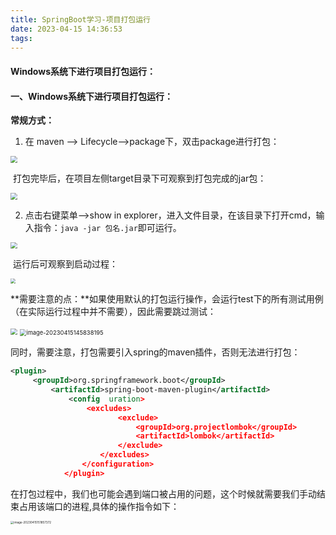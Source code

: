 ```yaml
---
title: SpringBoot学习-项目打包运行
date: 2023-04-15 14:36:53
tags:
---
```


#### Windows系统下进行项目打包运行：

#### 一、Windows系统下进行项目打包运行：

**常规方式：**

1. 在 maven --> Lifecycle-->package下，双击package进行打包：

<img src="https://jiawei-blog-pictures.oss-cn-beijing.aliyuncs.com/blog_pictures/meaven.png" style="zoom:67%;" />

​	打包完毕后，在项目左侧target目录下可观察到打包完成的jar包：

<img src="https://jiawei-blog-pictures.oss-cn-beijing.aliyuncs.com/blog_pictures/jar.png" style="zoom:67%;" />

2. 点击右键菜单-->show in explorer，进入文件目录，在该目录下打开cmd，输入指令：`java -jar 包名.jar`即可运行。

<img src="https://jiawei-blog-pictures.oss-cn-beijing.aliyuncs.com/blog_pictures/cmd.png" style="zoom:67%;" />

​	运行后可观察到启动过程：

<img src="https://jiawei-blog-pictures.oss-cn-beijing.aliyuncs.com/blog_pictures/run.png" style="zoom:50%;" />

**需要注意的点：**如果使用默认的打包运行操作，会运行test下的所有测试用例（在实际运行过程中并不需要），因此需要跳过测试：

<img src="https://jiawei-blog-pictures.oss-cn-beijing.aliyuncs.com/blog_pictures/test.png" style="zoom: 67%;" />

<img src="https://jiawei-blog-pictures.oss-cn-beijing.aliyuncs.com/blog_pictures/image-20230415145838195.png" alt="image-20230415145838195" style="zoom: 67%;" />

同时，需要注意，打包需要引入spring的maven插件，否则无法进行打包：

```xml
<plugin>
     <groupId>org.springframework.boot</groupId>
         <artifactId>spring-boot-maven-plugin</artifactId>
             <config  uration>
                 <excludes>
                        <exclude>
                            <groupId>org.projectlombok</groupId>
                            <artifactId>lombok</artifactId>
                        </exclude>
                    </excludes>
                </configuration>
            </plugin>
```

在打包过程中，我们也可能会遇到端口被占用的问题，这个时候就需要我们手动结束占用该端口的进程,具体的操作指令如下：

<img src="https://jiawei-blog-pictures.oss-cn-beijing.aliyuncs.com/blog_pictures/image-20230415151857372.png" alt="image-20230415151857372" style="zoom: 33%;" />
